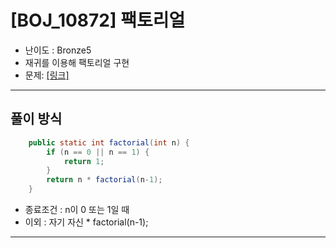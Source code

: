 
# \[BOJ_10872\] 팩토리얼

- 난이도 : Bronze5
- 재귀를 이용해 팩토리얼 구현
- 문제: <a href="https://www.acmicpc.net/problem/10872" target="_blank"> [링크]</a>

---

## 풀이 방식
```java
    public static int factorial(int n) {
        if (n == 0 || n == 1) {
            return 1;
        }
        return n * factorial(n-1);
    }
```
- 종료조건 : n이 0 또는 1일 때
- 이외 : 자기 자신 * factorial(n-1);

---
